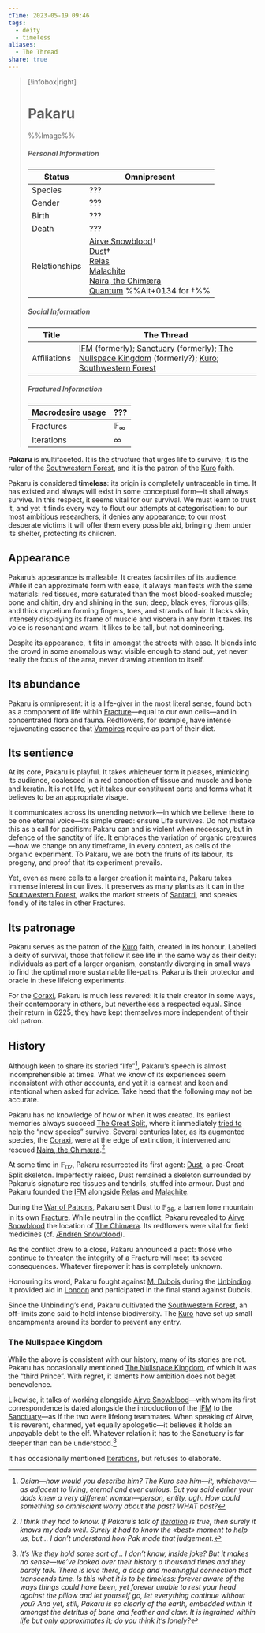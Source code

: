 ```yaml
---
cTime: 2023-05-19 09:46
tags:
  - deity
  - timeless
aliases:
  - The Thread
share: true
---
```


> [!infobox|right] 
> <h1>Pakaru </h1> 
> 
> %%Image%%
>  
> <h5>Personal Information</h5>
> 
> | Status | Omnipresent  |
> | ---- | ---- |
> | Species | ??? |
> | Gender | ???  |
> | Birth | ??? |
> | Death | ??? |
> | Relationships | [Airve Snowblood](Airve%20Snowblood.md)†<br>[Dust](Dust.md)†<br>[Relas](Relas.md)<br>[Malachite](Malachite.md)<br>[Naira, the Chimæra](Naira,%20the%20Chim%C3%A6ra.md)<br>[Quantum](Quantum.md) %%Alt+0134 for †%%|
> 
> <h5> Social Information </h5>
>
> | Title | The Thread |
> | ---- | ---- |
> | Affiliations | [IFM](IFM.md) (formerly); [Sanctuary](Sanctuary.md) (formerly); [The Nullspace Kingdom](The%20Nullspace%20Kingdom.md) (formerly?); [Kuro](Kuro.md); [Southwestern Forest](Southwestern%20Forest.md) |
> 
> <h5> Fractured Information </h5>
> 
> | Macrodesire usage | ??? |
> | ---- | ---- |
> | Fractures | $\mathbb{F}_{\infty}$ |
> | Iterations | $\infty$ |

**Pakaru** is multifaceted. It is the structure that urges life to survive; it is the ruler of the [Southwestern Forest](Southwestern%20Forest.md), and it is the patron of the [Kuro](Kuro.md) faith.

Pakaru is considered **timeless**: its origin is completely untraceable in time. It has existed and always will exist in some conceptual form—it shall always survive. In this respect, it seems vital for our survival. We must learn to trust it, and yet it finds every way to flout our attempts at categorisation: to our most ambitious researchers, it denies any appearance; to our most desperate victims it will offer them every possible aid, bringing them under its shelter, protecting its children. 

## Appearance

Pakaru’s appearance is malleable. It creates facsimiles of its audience. While it can approximate form with ease, it always manifests with the same materials: red tissues, more saturated than the most blood-soaked muscle; bone and chitin, dry and shining in the sun; deep, black eyes; fibrous gills; and thick mycelium forming fingers, toes, and strands of hair. It lacks skin, intensely displaying its frame of muscle and viscera in any form it takes. Its voice is resonant and warm. It likes to be tall, but not domineering. 

Despite its appearance, it fits in amongst the streets with ease. It blends into the crowd in some anomalous way: visible enough to stand out, yet never really the focus of the area, never drawing attention to itself. 

## Its abundance

Pakaru is omnipresent: it is a life-giver in the most literal sense, found both as a component of life within [Fracture](Fracture.md)—equal to our own cells—and in concentrated flora and fauna. Redflowers, for example, have intense rejuvenating essence that [Vampires](Undeath.md#Vampires) require as part of their diet. 

## Its sentience

At its core, Pakaru is playful. It takes whichever form it pleases, mimicking its audience, coalesced in a red concoction of tissue and muscle and bone and keratin. It is not life, yet it takes our constituent parts and forms what it believes to be an appropriate visage. 

It communicates across its unending network—in which we believe there to be one eternal voice—its simple creed: ensure Life survives. Do not mistake this as a call for pacifism: Pakaru can and is violent when necessary, but in defence of the sanctity of life. It embraces the variation of organic creatures—how we change on any timeframe, in every context, as cells of the organic experiment. To Pakaru, we are both the fruits of its labour, its progeny, and proof that its experiment prevails.

Yet, even as mere cells to a larger creation it maintains, Pakaru takes immense interest in our lives. It preserves as many plants as it can in the [Southwestern Forest](Southwestern%20Forest.md), walks the market streets of [Santarri](Santarri.md), and speaks fondly of its tales in other Fractures. 

## Its patronage

Pakaru serves as the patron of the [Kuro](Kuro.md) faith, created in its honour. Labelled a deity of survival, those that follow it see life in the same way as their deity: individuals as part of a larger organism, constantly diverging in small ways to find the optimal more sustainable life-paths. Pakaru is their protector and oracle in these lifelong experiments.

For the [Coraxi](../../../2%20Species%20and%20Communities/2.1%20Species/Coraxi.md), Pakaru is much less revered: it is their creator in some ways, their contemporary in others, but nevertheless a respected equal. Since their return in 6225, they have kept themselves more independent of their old patron.

## History

Although keen to share its storied “life”[^1], Pakaru’s speech is almost incomprehensible at times. What we know of its experiences seem inconsistent with other accounts, and yet it is earnest and keen and intentional when asked for advice. Take heed that the following may not be accurate.

Pakaru has no knowledge of how or when it was created. Its earliest memories always succeed [The Great Split](The%20Great%20Split.md), where it immediately [tried to help](../../../2%20Species%20and%20Communities/2.1%20Species/Coraxi.md#The%20Great%20Split) the “new species” survive. Several centuries later, as its augmented species, the [Coraxi](../../../2%20Species%20and%20Communities/2.1%20Species/Coraxi.md), were at the edge of extinction, it intervened and rescued [Naira, the Chimæra](Naira,%20the%20Chim%C3%A6ra.md).[^2]

At some time in $\mathbb{F}_{02}$, Pakaru resurrected its first agent: [Dust](Dust.md), a pre-Great Split skeleton. Imperfectly raised, Dust remained a skeleton surrounded by Pakaru’s signature red tissues and tendrils, stuffed into armour. Dust and Pakaru founded the [IFM](IFM.md) alongside [Relas](Relas.md) and [Malachite](Malachite.md).

During the [War of Patrons](War%20of%20Patrons.md), Pakaru sent Dust to $\mathbb{F}_{36}$, a barren lone mountain in its own [Fracture](Fracture.md). While neutral in the conflict, Pakaru revealed to [Airve Snowblood](Airve%20Snowblood.md) the location of [The Chimæra](Naira,%20the%20Chim%C3%A6ra.md). Its redflowers were vital for field medicines (cf. [Ændren Snowblood](%C3%86ndren%20Snowblood.md)).

As the conflict drew to a close, Pakaru announced a pact: those who continue to threaten the integrity of a Fracture will meet its severe consequences. Whatever firepower it has is completely unknown.

Honouring its word, Pakaru fought against [M. Dubois](M.%20Dubois.md) during the [Unbinding](Unbinding.md). It provided aid in [London](London.md) and participated in the final stand against Dubois. 

Since the Unbinding’s end, Pakaru cultivated the [Southwestern Forest](Southwestern%20Forest.md), an off-limits zone said to hold intense biodiversity. The [Kuro](Kuro.md) have set up small encampments around its border to prevent any entry.

### The Nullspace Kingdom

While the above is consistent with our history, many of its stories are not. Pakaru has occasionally mentioned [The Nullspace Kingdom](The%20Nullspace%20Kingdom.md), of which it was the “third Prince”. With regret, it laments how ambition does not beget benevolence. 

Likewise, it talks of working alongside [Airve Snowblood](Airve%20Snowblood.md)—with whom its first correspondence is dated alongside the introduction of the [IFM](IFM.md) to the [Sanctuary](Sanctuary.md)—as if the two were lifelong teammates. When speaking of Airve, it is reverent, charmed, yet equally apologetic—it believes it holds an unpayable debt to the elf. Whatever relation it has to the Sanctuary is far deeper than can be understood.[^3]

It has occasionally mentioned [Iterations](Iteration.md), but refuses to elaborate.

[^1]: *Osian—how would you describe him? The Kuro see him—it, whichever—as adjacent to living, eternal and ever curious. But you said earlier your dads knew a very different woman—person, entity, ugh. How could something so omniscient worry about the past? WHAT past?*
[^2]: *I think they had to know. If Pakaru’s talk of [Iteration](Iteration.md) is true, then surely it knows my dads well. Surely it had to know the «best» moment to help us, but… I don’t understand how Pak made that judgement.* 
[^3]: *It’s like they hold some sort of… I don’t know, inside joke? But it makes no sense—we’ve looked over their history a thousand times and they barely talk. There is love there, a deep and meaningful connection that transcends time. Is this what it is to be timeless: forever aware of the ways things could have been, yet forever unable to rest your head against the pillow and let yourself go, let everything continue without you? And yet, still, Pakaru is so clearly of the earth, embedded within it amongst the detritus of bone and feather and claw. It is ingrained within life but only approximates it; do you think it’s lonely?*
